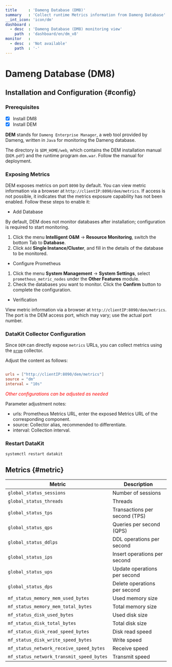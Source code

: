 ```yaml
---
title     : 'Dameng Database (DM8)'
summary   : 'Collect runtime Metrics information from Dameng Database'
__int_icon: 'icon/dm'
dashboard :
  - desc  : 'Dameng Database (DM8) monitoring view'
    path  : 'dashboard/en/dm_v8'
monitor   :
  - desc  : 'Not available'
    path  : '-'
---
```


<!-- markdownlint-disable MD025 -->
# Dameng Database (DM8)
<!-- markdownlint-enable -->

## Installation and Configuration {#config}

### Prerequisites

- [x] Install DM8
- [x] Install DEM

**DEM** stands for `Dameng Enterprise Manager`, a web tool provided by Dameng, written in `Java` for monitoring the Dameng database.

The directory is `$DM_HOME/web`, which contains the DEM installation manual (`DEM.pdf`) and the runtime program `dem.war`. Follow the manual for deployment.

### Exposing Metrics

DEM exposes metrics on port `8090` by default. You can view metric information via a browser at `http://clientIP:8090/dem/metrics`. If access is not possible, it indicates that the metrics exposure capability has not been enabled. Follow these steps to enable it:

- Add Database

By default, DEM does not monitor databases after installation; configuration is required to start monitoring.

1. Click the menu **Intelligent O&M** -> **Resource Monitoring**, switch the bottom Tab to **Database**.
2. Click `Add` **Single Instance/Cluster**, and fill in the details of the database to be monitored.

- Configure Prometheus

1. Click the menu **System Management** -> **System Settings**, select `prometheus_metric_nodes` under the **Other Features** module.
2. Check the databases you want to monitor. Click the **Confirm** button to complete the configuration.

- Verification

View metric information via a browser at `http://clientIP:8090/dem/metrics`. The port is the DEM access port, which may vary; use the actual port number.

### DataKit Collector Configuration

Since `DEM` can directly expose `metrics` URLs, you can collect metrics using the [`prom`](./prom.md) collector.

Adjust the content as follows:

```toml

urls = ["http://clientIP:8090/dem/metrics"]
source = "dm"
interval = "10s"

```

<!-- markdownlint-disable MD033 -->
<font color="red">*Other configurations can be adjusted as needed*</font>
<!-- markdownlint-enable -->
Parameter adjustment notes:

- urls: Prometheus Metrics URL, enter the exposed Metrics URL of the corresponding component.
- source: Collector alias, recommended to differentiate.
- interval: Collection interval.

### Restart DataKit

```shell
systemctl restart datakit
```

## Metrics {#metric}

| Metric | Description |
| --- | --- |
| `global_status_sessions` | Number of sessions |
| `global_status_threads` | Threads |
| `global_status_tps` | Transactions per second (TPS) |
| `global_status_qps` | Queries per second (QPS) |
| `global_status_ddlps` | DDL operations per second |
| `global_status_ips` | Insert operations per second |
| `global_status_ups` | Update operations per second |
| `global_status_dps` | Delete operations per second |
| `mf_status_memory_mem_used_bytes` | Used memory size |
| `mf_status_memory_mem_total_bytes` | Total memory size |
| `mf_status_disk_used_bytes` | Used disk size |
| `mf_status_disk_total_bytes` | Total disk size |
| `mf_status_disk_read_speed_bytes` | Disk read speed |
| `mf_status_disk_write_speed_bytes` | Write speed |
| `mf_status_network_receive_speed_bytes` | Receive speed |
| `mf_status_network_transmit_speed_bytes` | Transmit speed |